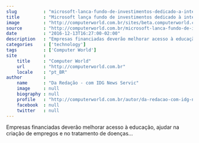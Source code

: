 ```yaml
---
slug          : "microsoft-lanca-fundo-de-investimentos-dedicado-a-inteligencia-artificial"
title         : "Microsoft lança fundo de investimentos dedicado à inteligência artificial"
image         : "http://computerworld.com.br/sites/beta.computerworld.com.br/files/news_articles/artificial-intelligence-5.jpg"
source        : "http://computerworld.com.br/microsoft-lanca-fundo-de-investimentos-dedicado-inteligencia-artificial"
date          : "2016-12-13T16:27:00-02:00"
description   : "Empresas financiadas deverão melhorar acesso à educação, ajudar na criação de empregos e no tratamento de doenças..."
categories    : ['technology']
tags          : ['Computer World']
site          :
    title     : "Computer World"
    url       : "http://computerworld.com.br"
    locale    : "pt_BR"
author        :
    name      : "Da Redação - com IDG News Servic"
    image     : null
    biography : null
    profile   : "http://computerworld.com.br/autor/da-redacao-com-idg-news-service"
    facebook  : null
    twitter   : null
---
```


Empresas financiadas deverão melhorar acesso à educação, ajudar na criação de empregos e no tratamento de doenças...
